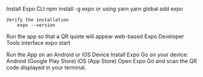 Install Expo CLI
    npm install -g expo or using yarn
    yarn global add expo

    Verify the installation
        expo --version
Run the app so that a QR quote will appear web-based Expo Developer Tools interface
    expo start

Run the App on an Android or iOS Device
    Install Expo Go on your device:
        Android (Google Play Store)
        iOS (App Store)
Open Expo Go and scan the QR code displayed in your terminal.
